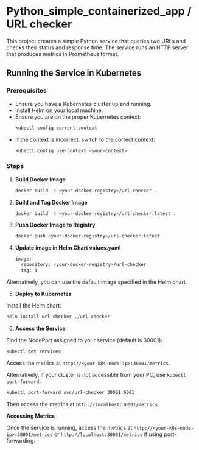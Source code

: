 # Python_simple_containerized_app / URL checker

This project creates a simple Python service that queries two URLs and checks their status and response time. The service runs an HTTP server that produces metrics in Prometheus format.

## Running the Service in Kubernetes

### Prerequisites

- Ensure you have a Kubernetes cluster up and running.
- Install Helm on your local machine.
- Ensure you are on the proper Kubernetes context:
  ```bash
  kubectl config current-context
- If the context is incorrect, switch to the correct context:
  ```bash
  kubectl config use-context <your-context>

### Steps

1. **Build Docker Image**
   ```bash
   docker build -t <your-docker-registry>/url-checker .

2. **Build and Tag Docker Image**
   ```bash
   docker build -t <your-docker-registry>/url-checker:latest .

3. **Push Docker Image to Registry**
   ```bash
   docker push <your-docker-registry>/url-checker:latest

4. **Update image in Helm Chart values.yaml**
   ```bash
   image:
     repository: <your-docker-registry>/url-checker
     tag: 1

Alternatively, you can use the default image specified in the Helm chart.

5. **Deploy to Kubernetes**

Install the Helm chart:
   ```bash
   helm install url-checker ./url-checker
   ```

6. **Access the Service**

Find the NodePort assigned to your service (default is 30001):
   ```bash
   kubectl get services
   ```

Access the metrics at `http://<your-k8s-node-ip>:30001/metrics`.

Alternatively, if your cluster is not accessible from your PC, use `kubectl port-forward`:
   ```bash
   kubectl port-forward svc/url-checker 30001:9001
   ```
Then access the metrics at `http://localhost:30001/metrics`.

**Accessing Metrics**

Once the service is running, access the metrics at `http://<your-k8s-node-ip>:30001/metrics` or `http://localhost:30001/metrics` if using port-forwarding.